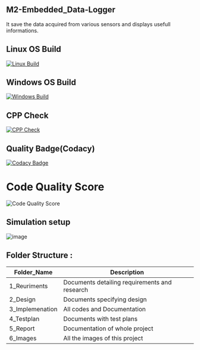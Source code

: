 ## M2-Embedded_Data-Logger
It save the data acquired from various sensors and displays usefull informations.

## Linux OS Build
[![Linux Build](https://github.com/prasantsoy/M2-Embedded_Data-Logger/actions/workflows/linux_c-cpp.yml/badge.svg)](https://github.com/prasantsoy/M2-Embedded_Data-Logger/blob/main/.github/workflows/linux_c-cpp.yml)


## Windows OS Build
[![Windows Build](https://github.com/prasantsoy/M2-Embedded_Data-Logger/actions/workflows/c-cpp.yml/badge.svg)](https://github.com/prasantsoy/M2-Embedded_Data-Logger/blob/main/.github/workflows/c-cpp.yml)


## CPP Check
[![CPP Check](https://github.com/prasantsoy/M2-Embedded_Data-Logger/actions/workflows/check-cpp.yml/badge.svg)](https://github.com/prasantsoy/M2-Embedded_Data-Logger/blob/main/.github/workflows/check-cpp.yml)

## Quality Badge(Codacy)
[![Codacy Badge](https://app.codacy.com/project/badge/Grade/e1205f42607a4dbbb2823dea36bbe860)](https://www.codacy.com/gh/legends07/M1_Application_Digital-Number-System/dashboard?utm_source=github.com&amp;utm_medium=referral&amp;utm_content=legends07/M1_Application_Digital-Number-System&amp;utm_campaign=Badge_Grade)

# Code Quality Score
![Code Quality Score](https://api.codiga.io/project/29897/score/svg)

## Simulation setup
![image](https://user-images.githubusercontent.com/94223490/144360872-83b7b4ba-56d0-4f32-921e-b86801e892e1.png)


## Folder Structure :

Folder_Name      |  Description
-----------------|--------------
1_Reuriments     |  Documents detailing requirements and research
2_Design         |  Documents specifying design
3_Implemenation  |  All codes and Documentation
4_Testplan       |  Documents with test plans
  5_Report       |  Documentation of whole project
6_Images         |  All the images of this project
